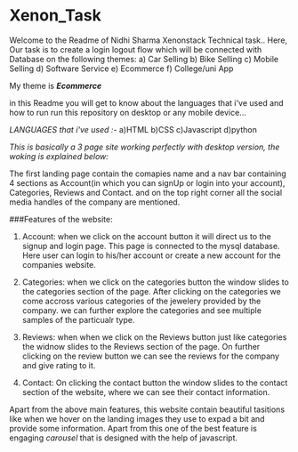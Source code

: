 # Xenon_Task
Welcome to the Readme of Nidhi Sharma Xenonstack Technical task.. Here, Our task is to create a login logout flow which will be connected with Database on the following themes: a) Car Selling b) Bike Selling c) Mobile Selling d) Software Service e) Ecommerce f) College/uni App

My theme is ***Ecommerce***

in this Readme you will get to know about the languages that i've used and how to run run this repository on desktop or any mobile device...

*LANGUAGES that i've used :-*
a)HTML
b)CSS
c)Javascript
d)python

*This is basically a 3 page site working perfectly with desktop version, the woking is explained below:*

The first landing page contain the comapies name and a nav bar containing 4 sections as Account(in which you can signUp or login into your account), Categories, Reviews and Contact. and on the top right corner all the social media handles of the company are mentioned.

###Features of the website:

1. Account: when we click on the account button it will direct us to the signup and login page. This page is connected to the mysql database. Here user can login to his/her account or create a new account for the companies website.

2. Categories: when we click on the categories button the window slides to the categories section of the page. After clicking on the categories we come accross various categories of the jewelery provided by the company. we can further explore the categories and see multiple samples of the particualr type.

3. Reviews: when when we click on the Reviews button just like categories the widnow slides to the Reviews section of the page.  On further clicking on the review button we can see the reviews for the company and give rating to it.

4. Contact: On clicking the contact button the window slides to the contact section of the website, where we can see their contact information.

Apart from the above main features, this website contain beautiful tasitions like when we hover on the landing images they use to expad a bit and provide some information. Apart from this one of the best feature is engaging *carousel* that is designed with the help of javascript.



